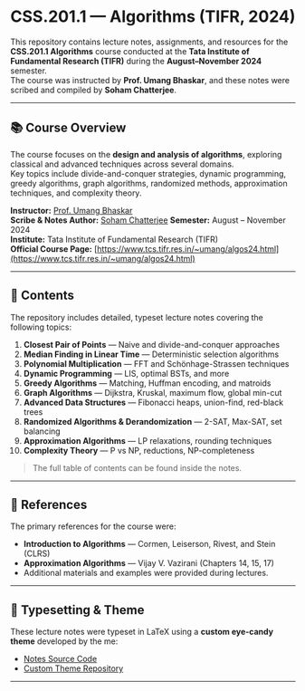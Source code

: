 # CSS.201.1 — Algorithms (TIFR, 2024)

This repository contains lecture notes, assignments, and resources for the **CSS.201.1 Algorithms** course conducted at the **Tata Institute of Fundamental Research (TIFR)** during the **August–November 2024** semester.  
The course was instructed by **Prof. Umang Bhaskar**, and these notes were scribed and compiled by **Soham Chatterjee**.

---

## 📚 Course Overview

The course focuses on the **design and analysis of algorithms**, exploring classical and advanced techniques across several domains.  
Key topics include divide-and-conquer strategies, dynamic programming, greedy algorithms, graph algorithms, randomized methods, approximation techniques, and complexity theory.

**Instructor:** [Prof. Umang Bhaskar](https://www.tcs.tifr.res.in/~umang/)  
**Scribe & Notes Author:** [Soham Chatterjee](https://sohamch08.github.io/)
**Semester:** August – November 2024  
**Institute:** Tata Institute of Fundamental Research (TIFR)  
**Official Course Page:** [https://www.tcs.tifr.res.in/~umang/algos24.html](https://www.tcs.tifr.res.in/~umang/algos24.html)

---

## 📝 Contents

The repository includes detailed, typeset lecture notes covering the following topics:

1. **Closest Pair of Points** — Naive and divide-and-conquer approaches  
2. **Median Finding in Linear Time** — Deterministic selection algorithms  
3. **Polynomial Multiplication** — FFT and Schönhage-Strassen techniques  
4. **Dynamic Programming** — LIS, optimal BSTs, and more  
5. **Greedy Algorithms** — Matching, Huffman encoding, and matroids  
6. **Graph Algorithms** — Dijkstra, Kruskal, maximum flow, global min-cut  
7. **Advanced Data Structures** — Fibonacci heaps, union-find, red-black trees  
8. **Randomized Algorithms & Derandomization** — 2-SAT, Max-SAT, set balancing  
9. **Approximation Algorithms** — LP relaxations, rounding techniques  
10. **Complexity Theory** — P vs NP, reductions, NP-completeness  

> The full table of contents can be found inside the notes.

---

## 📖 References

The primary references for the course were:

- **Introduction to Algorithms** — Cormen, Leiserson, Rivest, and Stein (CLRS)
- **Approximation Algorithms** — Vijay V. Vazirani (Chapters 14, 15, 17)
- Additional materials and examples were provided during lectures.

---

## 🎨 Typesetting & Theme

These lecture notes were typeset in LaTeX using a **custom eye-candy theme** developed by the me:

- [Notes Source Code](https://github.com/sohamch08/Academic-Notes/tree/master/Course%20Lecture%20Notes/Algorithms)
- [Custom Theme Repository](https://github.com/sohamch08/Eye-Candy-Lecture-Notes-Theme)

---
